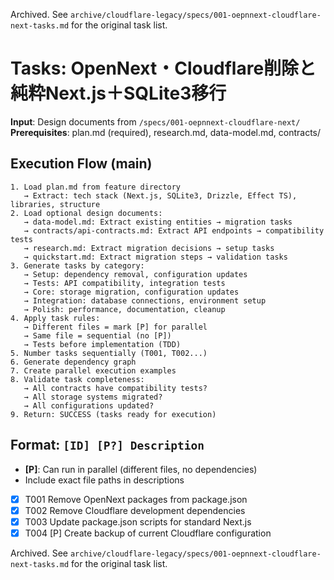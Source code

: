 Archived. See `archive/cloudflare-legacy/specs/001-oepnnext-cloudflare-next-tasks.md` for the original task list.
# Tasks: OpenNext・Cloudflare削除と純粋Next.js＋SQLite3移行

**Input**: Design documents from `/specs/001-oepnnext-cloudflare-next/`
**Prerequisites**: plan.md (required), research.md, data-model.md, contracts/

## Execution Flow (main)
```
1. Load plan.md from feature directory
   → Extract: tech stack (Next.js, SQLite3, Drizzle, Effect TS), libraries, structure
2. Load optional design documents:
   → data-model.md: Extract existing entities → migration tasks
   → contracts/api-contracts.md: Extract API endpoints → compatibility tests
   → research.md: Extract migration decisions → setup tasks
   → quickstart.md: Extract migration steps → validation tasks
3. Generate tasks by category:
   → Setup: dependency removal, configuration updates
   → Tests: API compatibility, integration tests
   → Core: storage migration, configuration updates
   → Integration: database connections, environment setup
   → Polish: performance, documentation, cleanup
4. Apply task rules:
   → Different files = mark [P] for parallel
   → Same file = sequential (no [P])
   → Tests before implementation (TDD)
5. Number tasks sequentially (T001, T002...)
6. Generate dependency graph
7. Create parallel execution examples
8. Validate task completeness:
   → All contracts have compatibility tests?
   → All storage systems migrated?
   → All configurations updated?
9. Return: SUCCESS (tasks ready for execution)
```

## Format: `[ID] [P?] Description`
- **[P]**: Can run in parallel (different files, no dependencies)
- Include exact file paths in descriptions

- [x] T001 Remove OpenNext packages from package.json
- [x] T002 Remove Cloudflare development dependencies
- [x] T003 Update package.json scripts for standard Next.js
- [x] T004 [P] Create backup of current Cloudflare configuration

Archived. See `archive/cloudflare-legacy/specs/001-oepnnext-cloudflare-next-tasks.md` for the original task list.